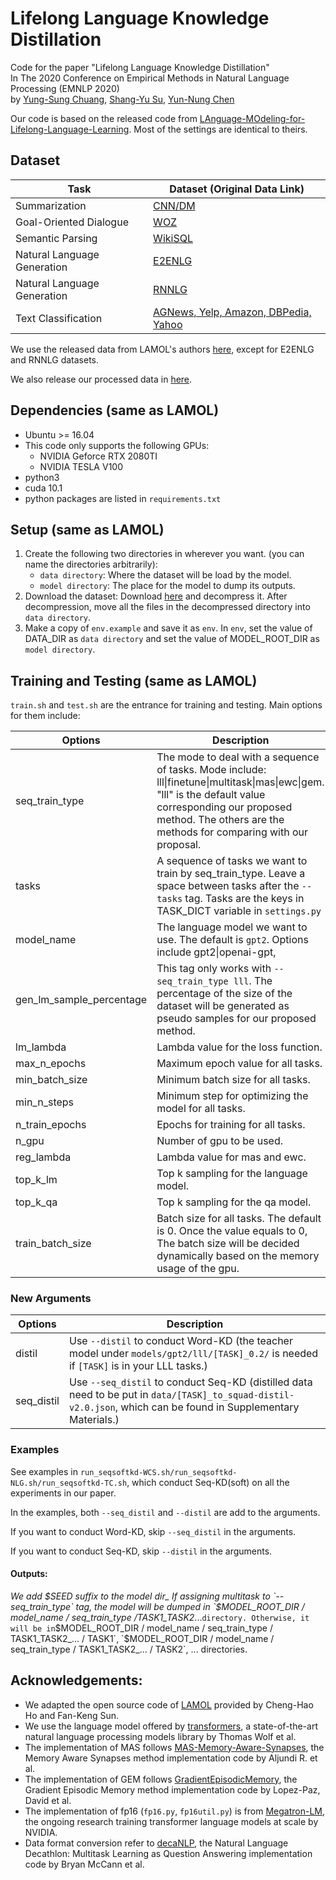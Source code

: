 # Lifelong Language Knowledge Distillation

Code for the paper "Lifelong Language Knowledge Distillation"  
In The 2020 Conference on Empirical Methods in Natural Language Processing (EMNLP 2020)  
by [Yung-Sung Chuang](https://voidism.github.io/home/), [Shang-Yu Su](https://www.shangyusu.com/), [Yun-Nung Chen](https://www.csie.ntu.edu.tw/~yvchen/index.html)  

Our code is based on the released code from [LAnguage-MOdeling-for-Lifelong-Language-Learning](https://github.com/jojotenya/LAMOL). Most of the settings are identical to theirs.

## Dataset

| Task | Dataset (Original Data Link) |
| ---- | ------- |
| Summarization | [CNN/DM](https://cs.nyu.edu/~kcho/DMQA/) |
| Goal-Oriented Dialogue | [WOZ](https://github.com/nmrksic/neural-belief-tracker/tree/master/data/woz) |
| Semantic Parsing | [WikiSQL](https://github.com/salesforce/WikiSQL) |
| Natural Language Generation | [E2ENLG](https://github.com/tuetschek/e2e-dataset) |
| Natural Language Generation | [RNNLG](https://github.com/shawnwun/RNNLG) |
| Text Classification | [AGNews, Yelp, Amazon, DBPedia, Yahoo](http://goo.gl/JyCnZq) |

We use the released data from LAMOL's authors [here](https://drive.google.com/file/d/1rWcgnVcNpwxmBI3c5ovNx-E8XKOEL77S/view?usp=sharing), except for E2ENLG and RNNLG datasets.

We also release our processed data in [here](https://www.dropbox.com/s/t51qq9lzz0gtg7m/l2kd_data.zip).

## Dependencies (same as LAMOL)
- Ubuntu >= 16.04
- This code only supports the following GPUs:
  - NVIDIA Geforce RTX 2080TI 
  - NVIDIA TESLA V100
- python3
- cuda 10.1
- python packages are listed in `requirements.txt`

## Setup (same as LAMOL)
1. Create the following two directories in wherever you want. (you can name the directories arbitrarily):
    - `data directory`: Where the dataset will be load by the model.
    - `model directory`: The place for the model to dump its outputs.
2. Download the dataset: Download [here](https://www.dropbox.com/s/t51qq9lzz0gtg7m/l2kd_data.zip) and decompress it. After decompression, move all the files in the decompressed directory into `data directory`.
3. Make a copy of `env.example` and save it as `env`. In `env`, set the value of DATA_DIR as `data directory` and set the value of  MODEL_ROOT_DIR as `model directory`.

## Training and Testing (same as LAMOL)

`train.sh` and `test.sh` are the entrance for training and testing. Main options for them include:

| Options        | Description   |
| -------------  | ------------- |
| seq_train_type | The mode to deal with a sequence of tasks. Mode include: lll\|finetune\|multitask\|mas\|ewc\|gem. "lll" is the default value corresponding our proposed method. The others are the methods for comparing with our proposal. |
| tasks          | A sequence of tasks we want to train by seq_train_type. Leave a space between tasks after the `--tasks` tag. Tasks are the keys in TASK_DICT variable in `settings.py` |
| model_name     | The language model we want to use. The default is `gpt2`. Options include gpt2\|openai-gpt, |
| gen_lm_sample_percentage | This tag only works with `--seq_train_type lll`. The percentage of the size of the dataset will be generated as pseudo samples for our proposed method. |
| lm_lambda      | Lambda value for the loss function. |
| max_n_epochs   | Maximum epoch value for all tasks. |
| min_batch_size | Minimum batch size for all tasks. |
| min_n_steps    | Minimum step for optimizing the model for all tasks. |
| n_train_epochs | Epochs for training for all tasks. |
| n_gpu          | Number of gpu to be used. |
| reg_lambda     | Lambda value for mas and ewc. |
| top_k_lm       | Top k sampling for the language model. |
| top_k_qa       | Top k sampling for the qa model. |
| train_batch_size | Batch size for all tasks. The default is 0. Once the value equals to 0, The batch size will be decided dynamically based on the memory usage of the gpu. |

### New Arguments

| Options        | Description   |
| -------------  | ------------- |
| distil | Use `--distil` to conduct Word-KD (the teacher model under `models/gpt2/lll/[TASK]_0.2/` is needed if `[TASK]` is in your LLL tasks.) |
| seq_distil | Use `--seq_distil` to conduct Seq-KD (distilled data need to be put in `data/[TASK]_to_squad-distil-v2.0.json`, which can be found in Supplementary Materials.) |

### Examples

See examples in `run_seqsoftkd-WCS.sh/run_seqsoftkd-NLG.sh/run_seqsoftkd-TC.sh`, which conduct Seq-KD(soft) on all the experiments in our paper.

In the examples, both `--seq_distil` and `--distil` are add to the arguments.

If you want to conduct Word-KD, skip `--seq_distil` in the arguments.

If you want to conduct Seq-KD, skip `--distil` in the arguments.


#### Outputs:

_We add $SEED suffix to the model dir_  
If assigning multitask to `--seq_train_type` tag, the model will be dumped in `$MODEL_ROOT_DIR / model_name / seq_train_type /TASK1_TASK2_...` directory. Otherwise, it will be in `$MODEL_ROOT_DIR / model_name / seq_train_type / TASK1_TASK2_... / TASK1`, `$MODEL_ROOT_DIR / model_name / seq_train_type / TASK1_TASK2_... / TASK2`, ... directories. 

## Acknowledgements:
- We adapted the open source code of [LAMOL](https://github.com/jojotenya/LAMOL) provided by Cheng-Hao Ho and Fan-Keng Sun.
- We use the language model offered by [transformers](https://github.com/huggingface/transformers), a state-of-the-art natural language processing models library by Thomas Wolf et al.
- The implementation of MAS follows [MAS-Memory-Aware-Synapses](https://github.com/rahafaljundi/MAS-Memory-Aware-Synapses), the Memory Aware Synapses method implementation code by Aljundi R. et al.
- The implementation of GEM follows [GradientEpisodicMemory](https://github.com/facebookresearch/GradientEpisodicMemory), the Gradient Episodic Memory method implementation code by Lopez-Paz, David et al.
- The implementation of fp16 (`fp16.py`, `fp16util.py`) is from [Megatron-LM](https://github.com/NVIDIA/Megatron-LM), the ongoing research training transformer language models at scale by NVIDIA.
- Data format conversion refer to [decaNLP](https://github.com/salesforce/decaNLP), the Natural Language Decathlon: Multitask Learning as Question Answering implementation code by Bryan McCann et al.
